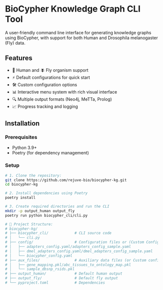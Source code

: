 # BioCypher Knowledge Graph CLI Tool

A user-friendly command line interface for generating knowledge graphs using BioCypher, with support for both Human and Drosophila melanogaster (Fly) data.

## Features

- 🧬 Human and 🪰 Fly organism support  
- ⚡ Default configurations for quick start  
- 🛠️ Custom configuration options  
- 📊 Interactive menu system with rich visual interface  
- 🔍 Multiple output formats (Neo4j, MeTTa, Prolog)  
- 📈 Progress tracking and logging  

## Installation

### Prerequisites

- Python 3.9+  
- Poetry (for dependency management)  

### Setup

```bash
# 1. Clone the repository:
git clone https://github.com/rejuve-bio/biocypher-kg.git
cd biocypher-kg

# 2. Install dependencies using Poetry
poetry install

# 3. Create required directories and run the CLI
mkdir -p output_human output_fly
poetry run python biocypher_cli/cli.py

# 📂 Project Structure:
# biocypher-kg/
# ├── biocypher_cli/            # CLI source code
# │   └── cli.py
# ├── config/                   # Configuration files or (Custom Config files)
# │   ├── adapters_config.yaml/adapters_config_sample.yaml
# │   ├── dmel_adapters_config.yaml/dmel_adapters_config_sample.yaml
# │   └── biocypher_config.yaml
# ├── aux_files/                # Auxiliary data files (or Custom config files)
# │   ├── gene_mapping.pkl/abc_tissues_to_ontology_map.pkl
# │   └── sample_dbsnp_rsids.pkl
# ├── output_human/             # Default human output
# ├── output_fly/               # Default fly output
# └── pyproject.toml            # Dependencies
